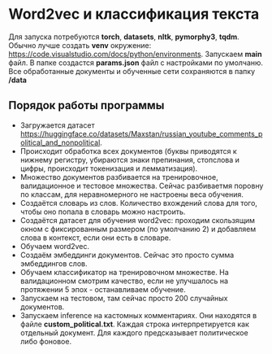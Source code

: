 # Word2vec и классификация текста

Для запуска потребуются **torch**, **datasets**, **nltk**, **pymorphy3**, **tqdm**.
Обычно лучше создать **venv** окружение: https://code.visualstudio.com/docs/python/environments.
Запускаем **main** файл. В папке создастся **params.json** файл с настройками по умолчаню.
Все обработанные документы и обученные сети сохраняются в папку **/data**


## Порядок работы программы

- Загружается датасет https://huggingface.co/datasets/Maxstan/russian_youtube_comments_political_and_nonpolitical.
- Происходит обработка всех документов (буквы приводятся к нижнему регистру, убираются знаки препинания, стопслова и цифры, происходит токенизация и лемматизация).
- Множество документов разбивается на тренировочное, валидационное и тестовое множества. Сейчас  разбиваетмя поровну по классам, для неравномерного не настроены веса обучения.
- Создаётся словарь из слов. Количество вхождений слова для того, чтобы оно попала в словарь можно настроить.
- Создаётся датасет для обучения word2vec: проходим скользящим окном с фиксированным размером (по умолчанию 2) и добавляем слова в контекст, если они есть в словаре.
- Обучаем word2vec.
- Создаём эмбеддинги документов. Сейчас это просто сумма эмбеддингов слов.
- Обучаем классификатор на тренировочном множестве. На валидационном смотрим качество, если не улучшалось на протяжении 5 эпох - останавливаем обучение.
- Запускаем на тестовом, там сейчас просто 200 случайных документов.
- Запускаем inference на кастомных комментариях. Они находятся в файле **custom_political.txt**. Каждая строка интерпретируется как отдельный документ. Для каждого предсказывает политическое либо фоновое.